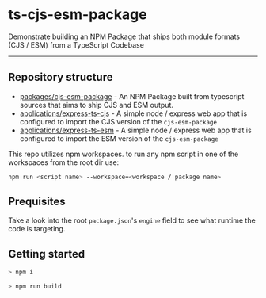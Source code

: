 # ts-cjs-esm-package
Demonstrate building an NPM Package that ships both module formats (CJS / ESM) from a TypeScript Codebase

---

## Repository structure

- [packages/cjs-esm-package](./packages/cjs-esm-package) - An NPM Package built from typescript sources that aims to ship CJS and ESM output.
- [applications/express-ts-cjs](./applications/express-ts-cjs) - A simple node / express web app that is configured to import the CJS version of the `cjs-esm-package`
- [applications/express-ts-esm](./applications/express-ts-esm) - A simple node / express web app that is configured to import the ESM version of the `cjs-esm-package`

This repo utilizes npm workspaces. to run any npm script in one of the workspaces from the root dir use:

```bash
npm run <script name> --workspace=<workspace / package name>
```

## Prequisites

Take a look into the root `package.json`'s `engine` field to see what runtime the code is targeting.

## Getting started

```bash
> npm i

> npm run build
```
